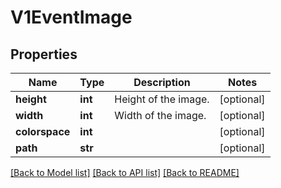 # V1EventImage

## Properties
Name | Type | Description | Notes
------------ | ------------- | ------------- | -------------
**height** | **int** | Height of the image. | [optional] 
**width** | **int** | Width of the image. | [optional] 
**colorspace** | **int** |  | [optional] 
**path** | **str** |  | [optional] 

[[Back to Model list]](../README.md#documentation-for-models) [[Back to API list]](../README.md#documentation-for-api-endpoints) [[Back to README]](../README.md)


